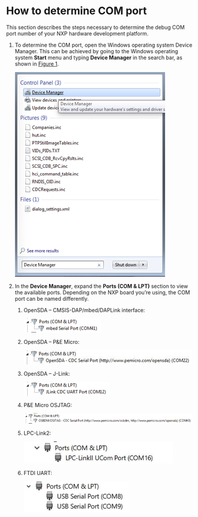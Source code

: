 # How to determine COM port

This section describes the steps necessary to determine the debug COM port number of your NXP hardware development platform.

1.  To determine the COM port, open the Windows operating system Device Manager. This can be achieved by going to the Windows operating system **Start** menu and typing **Device Manager** in the search bar, as shown in [Figure 1](how_to_determine_com_port.md#FIG_DEVICEMANAGER).

    ![](../images/appendix_device_manager.png "Device Manager")

2.  In the **Device Manager**, expand the **Ports \(COM & LPT\)** section to view the available ports. Depending on the NXP board you’re using, the COM port can be named differently.

    1.  OpenSDA – CMSIS-DAP/mbed/DAPLink interface:

        ![](../images/appendix_opensda_cmsis_dap.png "OpenSDA – CMSIS-DAP/mbed/DAPLink interface")

    2.  OpenSDA – P&E Micro:

        ![](../images/appendix_opensda_pe_micro.png "OpenSDA – P&E Micro")

    3.  OpenSDA – J-Link:

        ![](../images/appendix_opensda_jlink.png "OpenSDA – J-Link")

    4.  P&E Micro OSJTAG:

        ![](../images/appendix_pe_micro_osjtag.png "P&E Micro OSJTAG")

    5.  LPC-Link2:

        ![](../images/appendix_lpc_link2.jpg "LPC-Link2")

    6.  FTDI UART:

        ![](../images/appendix_ftdi_uart.png "FTDI UART")


